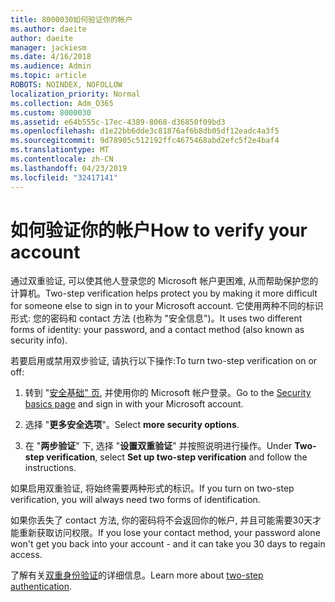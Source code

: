 ```yaml
---
title: 8000030如何验证你的帐户
ms.author: daeite
author: daeite
manager: jackiesm
ms.date: 4/16/2018
ms.audience: Admin
ms.topic: article
ROBOTS: NOINDEX, NOFOLLOW
localization_priority: Normal
ms.collection: Adm_O365
ms.custom: 8000030
ms.assetid: e64b555c-17ec-4389-8068-d36850f09bd3
ms.openlocfilehash: d1e22bb6dde3c81876af6b8db05df12eadc4a3f5
ms.sourcegitcommit: 9d78905c512192ffc4675468abd2efc5f2e4baf4
ms.translationtype: MT
ms.contentlocale: zh-CN
ms.lasthandoff: 04/23/2019
ms.locfileid: "32417141"
---
```

# <a name="how-to-verify-your-account"></a><span data-ttu-id="63f6b-102">如何验证你的帐户</span><span class="sxs-lookup"><span data-stu-id="63f6b-102">How to verify your account</span></span>

<span data-ttu-id="63f6b-103">通过双重验证, 可以使其他人登录您的 Microsoft 帐户更困难, 从而帮助保护您的计算机。</span><span class="sxs-lookup"><span data-stu-id="63f6b-103">Two-step verification helps protect you by making it more difficult for someone else to sign in to your Microsoft account.</span></span> <span data-ttu-id="63f6b-104">它使用两种不同的标识形式: 您的密码和 contact 方法 (也称为 "安全信息")。</span><span class="sxs-lookup"><span data-stu-id="63f6b-104">It uses two different forms of identity: your password, and a contact method (also known as security info).</span></span> 
  
<span data-ttu-id="63f6b-105">若要启用或禁用双步验证, 请执行以下操作:</span><span class="sxs-lookup"><span data-stu-id="63f6b-105">To turn two-step verification on or off:</span></span>
  
1. <span data-ttu-id="63f6b-106">转到 "[安全基础" 页](https://go.microsoft.com/fwlink/?linkid=842325), 并使用你的 Microsoft 帐户登录。</span><span class="sxs-lookup"><span data-stu-id="63f6b-106">Go to the [Security basics page](https://go.microsoft.com/fwlink/?linkid=842325) and sign in with your Microsoft account.</span></span> 
    
2. <span data-ttu-id="63f6b-107">选择 "**更多安全选项**"。</span><span class="sxs-lookup"><span data-stu-id="63f6b-107">Select **more security options**.</span></span> 
    
3. <span data-ttu-id="63f6b-108">在 "**两步验证**" 下, 选择 "**设置双重验证**" 并按照说明进行操作。</span><span class="sxs-lookup"><span data-stu-id="63f6b-108">Under **Two-step verification**, select **Set up two-step verification** and follow the instructions.</span></span> 
    
<span data-ttu-id="63f6b-109">如果启用双重验证, 将始终需要两种形式的标识。</span><span class="sxs-lookup"><span data-stu-id="63f6b-109">If you turn on two-step verification, you will always need two forms of identification.</span></span>
  
<span data-ttu-id="63f6b-110">如果你丢失了 contact 方法, 你的密码将不会返回你的帐户, 并且可能需要30天才能重新获取访问权限。</span><span class="sxs-lookup"><span data-stu-id="63f6b-110">If you lose your contact method, your password alone won't get you back into your account - and it can take you 30 days to regain access.</span></span> 
  
<span data-ttu-id="63f6b-111">了解有关[双重身份验证](https://go.microsoft.com/fwlink/?linkid=872270)的详细信息。</span><span class="sxs-lookup"><span data-stu-id="63f6b-111">Learn more about [two-step authentication](https://go.microsoft.com/fwlink/?linkid=872270).</span></span>
  

